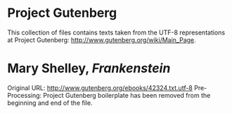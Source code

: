 Project Gutenberg
==============
This collection of files contains texts taken from the UTF-8 representations at Project Gutenberg: http://www.gutenberg.org/wiki/Main_Page.

# Mary Shelley, *Frankenstein*
Original URL: http://www.gutenberg.org/ebooks/42324.txt.utf-8
Pre-Processing: Project Gutenberg boilerplate has been removed from the beginning and 
end of the file.